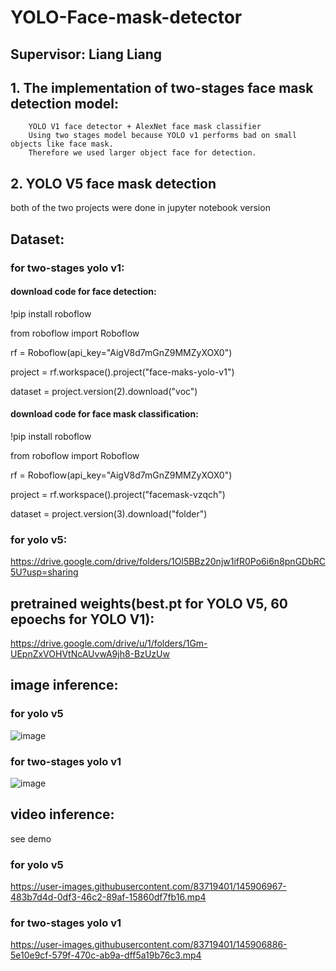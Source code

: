# YOLO-Face-mask-detector 
## Supervisor: Liang Liang
## 1. The implementation of two-stages face mask detection model:
        YOLO V1 face detector + AlexNet face mask classifier
        Using two stages model because YOLO v1 performs bad on small objects like face mask. 
        Therefore we used larger object face for detection.
## 2. YOLO V5 face mask detection
both of the two projects were done in jupyter notebook version
## Dataset:
### for two-stages yolo v1:

#### download code for face detection:
!pip install roboflow

from roboflow import Roboflow

rf = Roboflow(api_key="AigV8d7mGnZ9MMZyXOX0")

project = rf.workspace().project("face-maks-yolo-v1")

dataset = project.version(2).download("voc")

#### download code for face mask classification:
!pip install roboflow

from roboflow import Roboflow

rf = Roboflow(api_key="AigV8d7mGnZ9MMZyXOX0")

project = rf.workspace().project("facemask-vzqch")

dataset = project.version(3).download("folder")

### for yolo v5:
https://drive.google.com/drive/folders/1Ol5BBz20njw1ifR0Po6i6n8pnGDbRC5U?usp=sharing

## pretrained weights(best.pt for YOLO V5, 60 epoechs for YOLO V1):
https://drive.google.com/drive/u/1/folders/1Gm-UEpnZxVOHVtNcAUvwA9jh8-BzUzUw

## image inference:
### for yolo v5
![image](https://user-images.githubusercontent.com/83719401/145906171-f391a8f9-9a52-4cd4-90b7-9ed4b19ecc6c.png)

### for two-stages yolo v1
![image](https://user-images.githubusercontent.com/83719401/145906164-49d16bbc-7f11-4dbd-8c75-a26ab045ba44.png)

## video inference:
see demo
### for yolo v5
https://user-images.githubusercontent.com/83719401/145906967-483b7d4d-0df3-46c2-89af-15860df7fb16.mp4

### for two-stages yolo v1
https://user-images.githubusercontent.com/83719401/145906886-5e10e9cf-579f-470c-ab9a-dff5a19b76c3.mp4










